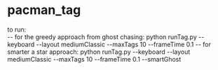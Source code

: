 # pacman_tag
to run:  
-- for the greedy approach from ghost chasing:      python runTag.py --keyboard --layout mediumClassic --maxTags 10 --frameTime 0.1
-- for smarter a star approach:                     python runTag.py --keyboard --layout mediumClassic --maxTags 10 --frameTime 0.1 --smartGhost
